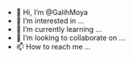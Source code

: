 - 👋 Hi, I’m @GalihMoya
- 👀 I’m interested in ...
- 🌱 I’m currently learning ...
- 💞️ I’m looking to collaborate on ...
- 📫 How to reach me ...

<!---
GalihMoya/GalihMoya is a ✨ special ✨ repository because its `README.md` (this file) appears on your GitHub profile.
You can click the Preview link to take a look at your changes.
--->
